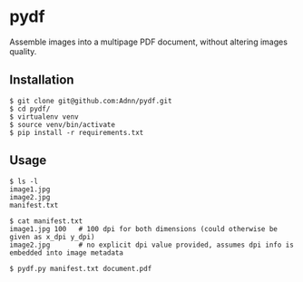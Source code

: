 # pydf
Assemble images into a multipage PDF document, without altering images quality.

## Installation
    $ git clone git@github.com:Adnn/pydf.git
    $ cd pydf/
    $ virtualenv venv
    $ source venv/bin/activate
    $ pip install -r requirements.txt
    
## Usage
    $ ls -l
    image1.jpg
    image2.jpg
    manifest.txt
    
    $ cat manifest.txt
    image1.jpg 100   # 100 dpi for both dimensions (could otherwise be given as x_dpi y_dpi)
    image2.jpg       # no explicit dpi value provided, assumes dpi info is embedded into image metadata
    
    $ pydf.py manifest.txt document.pdf
    
